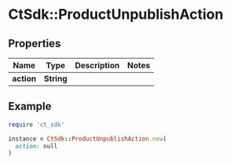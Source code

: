 # CtSdk::ProductUnpublishAction

## Properties

| Name | Type | Description | Notes |
| ---- | ---- | ----------- | ----- |
| **action** | **String** |  |  |

## Example

```ruby
require 'ct_sdk'

instance = CtSdk::ProductUnpublishAction.new(
  action: null
)
```

